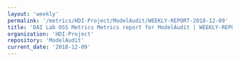 ```yaml
---
layout: 'weekly'
permalink: '/metrics/HDI-Project/ModelAudit/WEEKLY-REPORT-2018-12-09'
title: 'DAI Lab OSS Metrics Metrics report for ModelAudit | WEEKLY-REPORT-2018-12-09'
organization: 'HDI-Project'
repository: 'ModelAudit'
current_date: '2018-12-09'
---
```

